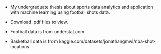 - My undergraduate thesis about sports data analytics and application with machine learning using football shots data.

- Download .pdf files to view.

- Football data is from understat.com

- Basketball data is from kaggle.com/datasets/jonathangmwl/nba-shot-locations

